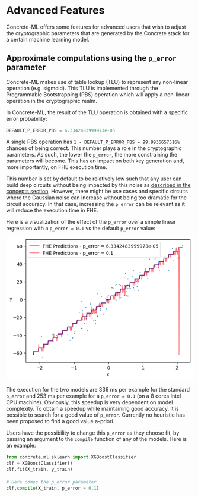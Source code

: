 # Advanced Features

Concrete-ML offers some features for advanced users that wish to adjust the cryptographic parameters that are generated by the Concrete stack for a certain machine learning model.

## Approximate computations using the `p_error` parameter

Concrete-ML makes use of table lookup (TLU) to represent any non-linear operation (e.g. sigmoid). This TLU is implemented through the Programmable Bootstrapping (PBS) operation which will apply a non-linear operation in the cryptographic realm.

In Concrete-ML, the result of the TLU operation is obtained with a specific error probability:

```python
DEFAULT_P_ERROR_PBS = 6.3342483999973e-05
```

A single PBS operation has `1 - DEFAULT_P_ERROR_PBS = 99.9936657516%` chances of being correct. This number plays a role in the cryptographic parameters. As such, the lower the `p_error`, the more constraining the parameters will become. This has an impact on both key generation and, more importantly, on FHE execution time.

This number is set by default to be relatively low such that any user can build deep circuits without being impacted by this noise as [described in the concepts section](../getting-started/concepts.md#cryptography-concepts). However, there might be use cases and specific circuits where the Gaussian noise can increase without being too dramatic for the circuit accuracy. In that case, increasing the `p_error` can be relevant as it will reduce the execution time in FHE.

Here is a visualization of the effect of the `p_error` over a simple linear regression with a `p_error = 0.1` vs the default `p_error` value:

![Impact of p_error in a Linear Regression](../figures/p_error_linear_regression.png)

The execution for the two models are 336 ms per example for the standard `p_error` and 253 ms per example for a `p_error = 0.1` (on a 8 cores Intel CPU machine). Obviously, this speedup is very dependent on model complexity. To obtain a speedup while maintaining good accuracy, it is possible to search for a good value of `p_error`. Currently no heuristic has been proposed to find a good value a-priori.

Users have the possibility to change this `p_error` as they choose fit, by passing an argument to the `compile` function of any of the models. Here is an example:

<!--pytest-codeblocks:skip-->

```python
from concrete.ml.sklearn import XGBoostClassifier
clf = XGBoostClassifier()
clf.fit(X_train, y_train)

# Here comes the p_error parameter
clf.compile(X_train, p_error = 0.1)
```
